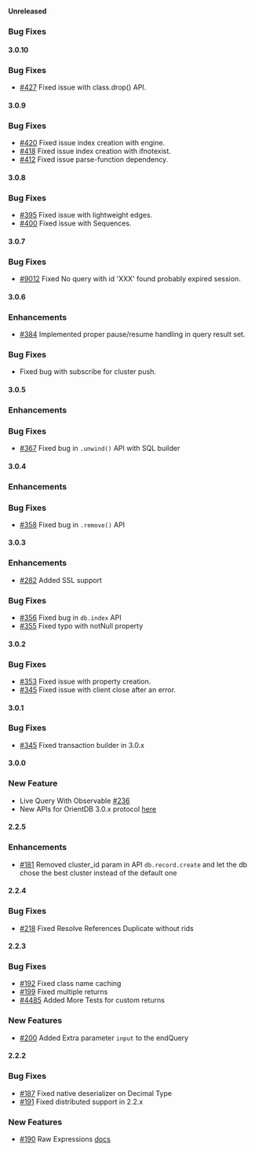#### Unreleased

### Bug Fixes

#### 3.0.10

### Bug Fixes

* [#427](https://github.com/orientechnologies/orientjs/issues/427) Fixed issue with class.drop() API.

#### 3.0.9

### Bug Fixes

* [#420](https://github.com/orientechnologies/orientjs/issues/420) Fixed issue index creation with engine.
* [#418](https://github.com/orientechnologies/orientjs/issues/418) Fixed issue index creation with ifnotexist.
* [#412](https://github.com/orientechnologies/orientjs/issues/412) Fixed issue parse-function dependency.


#### 3.0.8

### Bug Fixes

* [#395](https://github.com/orientechnologies/orientjs/issues/395) Fixed issue with lightweight edges.
* [#400](https://github.com/orientechnologies/orientjs/issues/400) Fixed issue with Sequences.

#### 3.0.7

### Bug Fixes

* [#9012](https://github.com/orientechnologies/orientdb/issues/9012) Fixed No query with id 'XXX' found probably expired session.
  
#### 3.0.6

### Enhancements

 * [#384](https://github.com/orientechnologies/orientjs/issues/384) Implemented proper pause/resume handling in query result set.
 
### Bug Fixes

 * Fixed bug with subscribe for cluster push.    

#### 3.0.5

### Enhancements


### Bug Fixes

* [#367](https://github.com/orientechnologies/orientjs/issues/367) Fixed bug in `.unwind()` API with SQL builder

#### 3.0.4

### Enhancements


### Bug Fixes

* [#358](https://github.com/orientechnologies/orientjs/issues/358) Fixed bug in `.remove()` API

#### 3.0.3

### Enhancements

* [#282](https://github.com/orientechnologies/orientjs/issues/282) Added SSL support

### Bug Fixes

* [#356](https://github.com/orientechnologies/orientjs/issues/356) Fixed bug in `db.index` API
* [#355](https://github.com/orientechnologies/orientjs/issues/355) Fixed typo with notNull property

#### 3.0.2

### Bug Fixes

* [#353](https://github.com/orientechnologies/orientjs/issues/353) Fixed issue with property creation.
* [#345](https://github.com/orientechnologies/orientjs/issues/354) Fixed issue with client close after an error.

#### 3.0.1

### Bug Fixes

* [#345](https://github.com/orientechnologies/orientjs/issues/345) Fixed transaction builder in 3.0.x

#### 3.0.0

### New Feature

* Live Query With Observable [#236](https://github.com/orientechnologies/orientjs/issues/236)
* New APIs for OrientDB 3.0.x protocol [here](https://orientdb.org/docs//3.0.x/orientjs/OrientJS.html)

#### 2.2.5

### Enhancements

* [#181](https://github.com/orientechnologies/orientjs/issues/181) Removed cluster_id param in API `db.record.create` and let the db chose the best cluster instead of the default one

#### 2.2.4

### Bug Fixes

* [#218](https://github.com/orientechnologies/orientjs/issues/218) Fixed Resolve References Duplicate without rids

#### 2.2.3

### Bug Fixes

* [#192](https://github.com/orientechnologies/orientjs/issues/192) Fixed class name caching
* [#199](https://github.com/orientechnologies/orientjs/issues/199) Fixed multiple returns
* [#4485](https://github.com/orientechnologies/orientdb/issues/4485) Added More Tests for custom returns
 
### New Features

* [#200](https://github.com/orientechnologies/orientjs/issues/200) Added Extra parameter `input` to the endQuery

#### 2.2.2

### Bug Fixes

* [#187](https://github.com/orientechnologies/orientjs/issues/187) Fixed native deserializer on Decimal Type
* [#191](https://github.com/orientechnologies/orientjs/issues/191) Fixed distributed support in 2.2.x

### New Features

* [#190](https://github.com/orientechnologies/orientjs/pull/190) Raw Expressions [docs](https://github.com/orientechnologies/orientdb-docs/blob/master/OrientJS-Query-Insert.md#raw-expressions)
